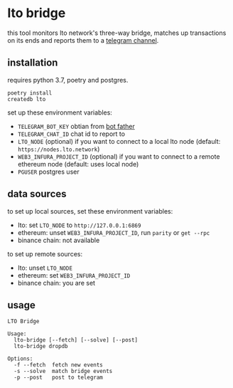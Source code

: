 # lto bridge

this tool monitors lto network's three-way bridge, matches up transactions on its ends
and reports them to a [telegram channel](https://t.me/troll_bridge).

## installation

requires python 3.7, poetry and postgres.

```
poetry install
createdb lto
```

set up these environment variables:
- `TELEGRAM_BOT_KEY` obtian from [bot father](https://t.me/BotFather)
- `TELEGRAM_CHAT_ID` chat id to report to
- `LTO_NODE` (optional) if you want to connect to a local lto node (default: `https://nodes.lto.network`)
- `WEB3_INFURA_PROJECT_ID` (optional) if you want to connect to a remote ethereum node (default: uses local node)
- `PGUSER` postgres user

## data sources

to set up local sources, set these environment variables:
- lto: set `LTO_NODE` to `http://127.0.0.1:6869`
- ethereum: unset `WEB3_INFURA_PROJECT_ID`, run `parity` or `get --rpc`
- binance chain: not available

to set up remote sources:
- lto: unset `LTO_NODE`
- ethereum: set `WEB3_INFURA_PROJECT_ID`
- binance chain: you are set

## usage

```
LTO Bridge

Usage:
  lto-bridge [--fetch] [--solve] [--post]
  lto-bridge dropdb

Options:
  -f --fetch  fetch new events
  -s --solve  match bridge events
  -p --post   post to telegram
```
